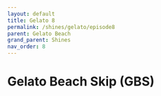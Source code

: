```yaml
---
layout: default
title: Gelato 8
permalink: /shines/gelato/episode8
parent: Gelato Beach
grand_parent: Shines
nav_order: 8
---
```

# Gelato Beach Skip (GBS)
